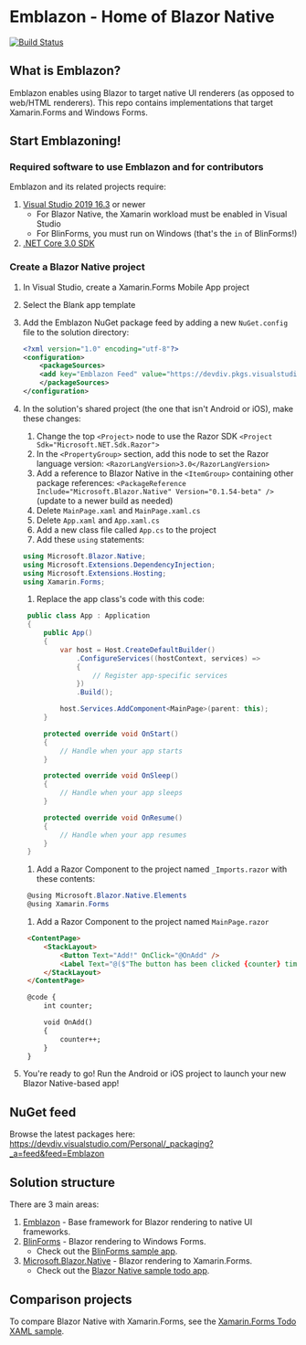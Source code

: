 # Emblazon - Home of Blazor Native

[![Build Status](https://devdiv.visualstudio.com/Personal/_apis/build/status/xamarin.Emblazon?branchName=master)](https://devdiv.visualstudio.com/Personal/_build/latest?definitionId=12095&branchName=master)

## What is Emblazon?

Emblazon enables using Blazor to target native UI renderers (as opposed to web/HTML renderers). This repo contains implementations that target Xamarin.Forms and Windows Forms.


## Start Emblazoning!

### Required software to use Emblazon and for contributors

Emblazon and its related projects require:

1. [Visual Studio 2019 16.3](https://visualstudio.microsoft.com/vs/) or newer
   * For Blazor Native, the Xamarin workload must be enabled in Visual Studio
   * For BlinForms, you must run on Windows (that's the `in` of BlinForms!)
2. [.NET Core 3.0 SDK](https://dotnet.microsoft.com/download)


### Create a Blazor Native project

1. In Visual Studio, create a Xamarin.Forms Mobile App project
1. Select the Blank app template
1. Add the Emblazon NuGet package feed by adding a new `NuGet.config` file to the solution directory:

    ```xml
    <?xml version="1.0" encoding="utf-8"?>
    <configuration>
        <packageSources>
        <add key="Emblazon Feed" value="https://devdiv.pkgs.visualstudio.com/_packaging/Emblazon/nuget/v3/index.json" />
        </packageSources>
    </configuration>
    ```

1. In the solution's shared project (the one that isn't Android or iOS), make these changes:
   1. Change the top `<Project>` node to use the Razor SDK `<Project Sdk="Microsoft.NET.Sdk.Razor">`
   1. In the `<PropertyGroup>` section, add this node to set the Razor language version: `<RazorLangVersion>3.0</RazorLangVersion>`
   1. Add a reference to Blazor Native in the `<ItemGroup>` containing other package references: `<PackageReference Include="Microsoft.Blazor.Native" Version="0.1.54-beta" />` (update to a newer build as needed)
   1. Delete `MainPage.xaml` and `MainPage.xaml.cs`
   1. Delete `App.xaml` and `App.xaml.cs`
   1. Add a new class file called `App.cs` to the project
   1. Add these `using` statements:

   ```c#
   using Microsoft.Blazor.Native;
   using Microsoft.Extensions.DependencyInjection;
   using Microsoft.Extensions.Hosting;
   using Xamarin.Forms;
   ```

   1. Replace the app class's code with this code:

   ```c#
    public class App : Application
    {
        public App()
        {
            var host = Host.CreateDefaultBuilder()
                .ConfigureServices((hostContext, services) =>
                {
                    // Register app-specific services
                })
                .Build();

            host.Services.AddComponent<MainPage>(parent: this);
        }

        protected override void OnStart()
        {
            // Handle when your app starts
        }

        protected override void OnSleep()
        {
            // Handle when your app sleeps
        }

        protected override void OnResume()
        {
            // Handle when your app resumes
        }
    }
   ```

   1. Add a Razor Component to the project named `_Imports.razor` with these contents:

   ```c#
    @using Microsoft.Blazor.Native.Elements
    @using Xamarin.Forms
   ```

   1. Add a Razor Component to the project named `MainPage.razor`

   ```html
    <ContentPage>
        <StackLayout>
            <Button Text="Add!" OnClick="@OnAdd" />
            <Label Text="@($"The button has been clicked {counter} times!")" />
        </StackLayout>
    </ContentPage>

    @code {
        int counter;

        void OnAdd()
        {
            counter++;
        }
    }
   ```
1. You're ready to go! Run the Android or iOS project to launch your new Blazor Native-based app!


## NuGet feed

Browse the latest packages here: https://devdiv.visualstudio.com/Personal/_packaging?_a=feed&feed=Emblazon


## Solution structure

There are 3 main areas:

1. [Emblazon](src/Emblazon) - Base framework for Blazor rendering to native UI frameworks.
2. [BlinForms](src/BlinForms.Framework) - Blazor rendering to Windows Forms.
   * Check out the [BlinForms sample app](samples/BlinFormsSample).
3. [Microsoft.Blazor.Native](src/Microsoft.Blazor.Native) - Blazor rendering to Xamarin.Forms.
   * Check out the [Blazor Native sample todo app](samples/BlazorNativeTodo).


## Comparison projects

To compare Blazor Native with Xamarin.Forms, see the [Xamarin.Forms Todo XAML sample](samples/XamarinFormsTodoXaml/XamarinTodoXaml/XamarinTodoXaml).

